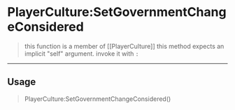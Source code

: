 # PlayerCulture:SetGovernmentChangeConsidered
> this function is a member of [[PlayerCulture]]
> this method expects an implicit "self" argument. invoke it with `:`
-----
## Usage
> PlayerCulture:SetGovernmentChangeConsidered()
